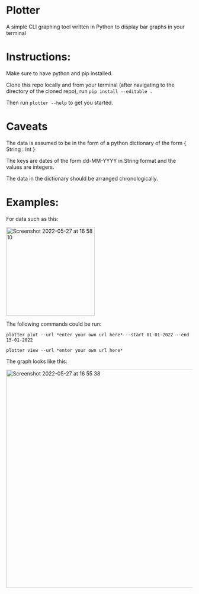 Plotter 
========

A simple CLI graphing tool written in Python to display bar graphs in your terminal

Instructions:
=============

Make sure to have python and pip installed.

Clone this repo locally and from your terminal (after navigating to the directory of the cloned repo), run `pip install --editable .`

Then run `plotter --help` to get you started.

Caveats
========

The data is assumed to be in the form of a python dictionary of the form { String : Int }

The keys are dates of the form dd-MM-YYYY in String format and the values are integers.

The data in the dictionary should be arranged chronologically.

Examples:
=========

For data such as this:  

<img width="239" alt="Screenshot 2022-05-27 at 16 58 10" src="https://user-images.githubusercontent.com/77014953/170725446-2f103bf4-71ae-493b-bb0a-f9b53c02aed1.png">

The following commands could be run: 

`plotter plot --url *enter your own url here* --start 01-01-2022 --end 15-01-2022`

`plotter view --url *enter your own url here*`

The graph looks like this:  

<img width="590" alt="Screenshot 2022-05-27 at 16 55 38" src="https://user-images.githubusercontent.com/77014953/170725153-3e02c7a0-4489-4750-aba3-45a92af59e61.png">


